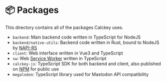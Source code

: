 # 📦 Packages

This directory contains all of the packages Calckey uses.

- `backend`: Main backend code written in TypeScript for NodeJS
- `backend/native-utils`: Backend code written in Rust, bound to NodeJS by [NAPI-RS](https://napi.rs/)
- `client`: Web interface written in Vue3 and TypeScript
- `sw`: Web [Service Worker](https://developer.mozilla.org/en-US/docs/Web/API/Service_Worker_API) written in TypeScript
- `calckey-js`: TypeScript SDK for both backend and client, also published on [NPM](https://www.npmjs.com/package/calckey-js) for public use
- `megalodon`: TypeScript library used for Mastodon API compatibility
